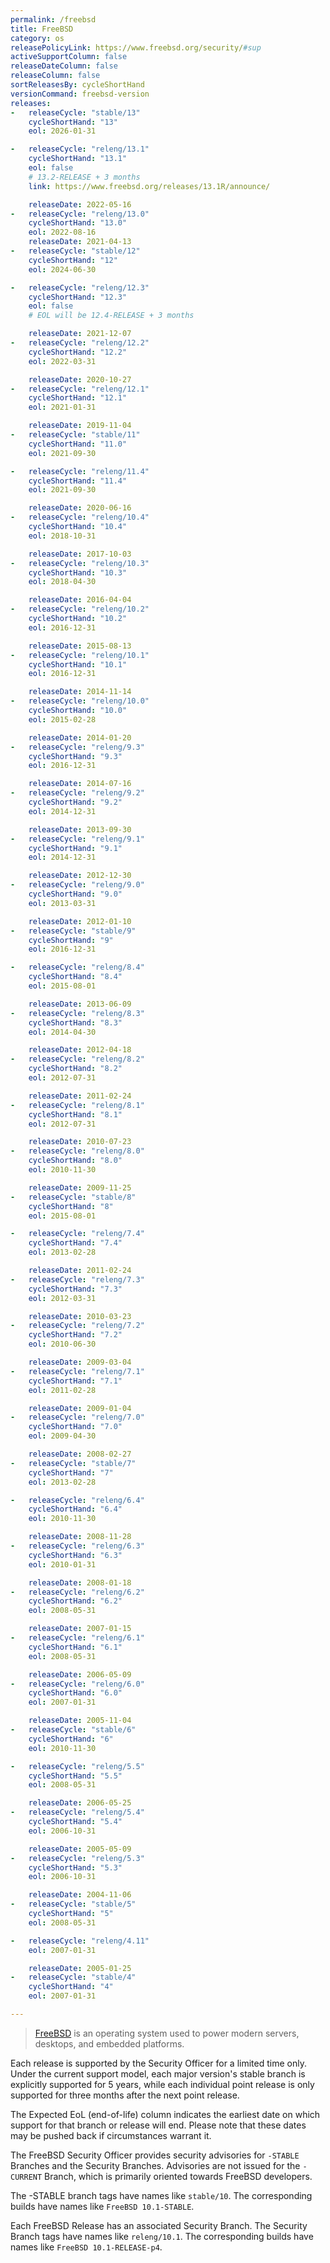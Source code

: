 ```yaml
---
permalink: /freebsd
title: FreeBSD
category: os
releasePolicyLink: https://www.freebsd.org/security/#sup
activeSupportColumn: false
releaseDateColumn: false
releaseColumn: false
sortReleasesBy: cycleShortHand
versionCommand: freebsd-version
releases:
-   releaseCycle: "stable/13"
    cycleShortHand: "13"
    eol: 2026-01-31

-   releaseCycle: "releng/13.1"
    cycleShortHand: "13.1"
    eol: false
    # 13.2-RELEASE + 3 months
    link: https://www.freebsd.org/releases/13.1R/announce/

    releaseDate: 2022-05-16
-   releaseCycle: "releng/13.0"
    cycleShortHand: "13.0"
    eol: 2022-08-16
    releaseDate: 2021-04-13
-   releaseCycle: "stable/12"
    cycleShortHand: "12"
    eol: 2024-06-30

-   releaseCycle: "releng/12.3"
    cycleShortHand: "12.3"
    eol: false
    # EOL will be 12.4-RELEASE + 3 months

    releaseDate: 2021-12-07
-   releaseCycle: "releng/12.2"
    cycleShortHand: "12.2"
    eol: 2022-03-31

    releaseDate: 2020-10-27
-   releaseCycle: "releng/12.1"
    cycleShortHand: "12.1"
    eol: 2021-01-31

    releaseDate: 2019-11-04
-   releaseCycle: "stable/11"
    cycleShortHand: "11.0"
    eol: 2021-09-30

-   releaseCycle: "releng/11.4"
    cycleShortHand: "11.4"
    eol: 2021-09-30

    releaseDate: 2020-06-16
-   releaseCycle: "releng/10.4"
    cycleShortHand: "10.4"
    eol: 2018-10-31

    releaseDate: 2017-10-03
-   releaseCycle: "releng/10.3"
    cycleShortHand: "10.3"
    eol: 2018-04-30

    releaseDate: 2016-04-04
-   releaseCycle: "releng/10.2"
    cycleShortHand: "10.2"
    eol: 2016-12-31

    releaseDate: 2015-08-13
-   releaseCycle: "releng/10.1"
    cycleShortHand: "10.1"
    eol: 2016-12-31

    releaseDate: 2014-11-14
-   releaseCycle: "releng/10.0"
    cycleShortHand: "10.0"
    eol: 2015-02-28

    releaseDate: 2014-01-20
-   releaseCycle: "releng/9.3"
    cycleShortHand: "9.3"
    eol: 2016-12-31

    releaseDate: 2014-07-16
-   releaseCycle: "releng/9.2"
    cycleShortHand: "9.2"
    eol: 2014-12-31

    releaseDate: 2013-09-30
-   releaseCycle: "releng/9.1"
    cycleShortHand: "9.1"
    eol: 2014-12-31

    releaseDate: 2012-12-30
-   releaseCycle: "releng/9.0"
    cycleShortHand: "9.0"
    eol: 2013-03-31

    releaseDate: 2012-01-10
-   releaseCycle: "stable/9"
    cycleShortHand: "9"
    eol: 2016-12-31

-   releaseCycle: "releng/8.4"
    cycleShortHand: "8.4"
    eol: 2015-08-01

    releaseDate: 2013-06-09
-   releaseCycle: "releng/8.3"
    cycleShortHand: "8.3"
    eol: 2014-04-30

    releaseDate: 2012-04-18
-   releaseCycle: "releng/8.2"
    cycleShortHand: "8.2"
    eol: 2012-07-31

    releaseDate: 2011-02-24
-   releaseCycle: "releng/8.1"
    cycleShortHand: "8.1"
    eol: 2012-07-31

    releaseDate: 2010-07-23
-   releaseCycle: "releng/8.0"
    cycleShortHand: "8.0"
    eol: 2010-11-30

    releaseDate: 2009-11-25
-   releaseCycle: "stable/8"
    cycleShortHand: "8"
    eol: 2015-08-01

-   releaseCycle: "releng/7.4"
    cycleShortHand: "7.4"
    eol: 2013-02-28

    releaseDate: 2011-02-24
-   releaseCycle: "releng/7.3"
    cycleShortHand: "7.3"
    eol: 2012-03-31

    releaseDate: 2010-03-23
-   releaseCycle: "releng/7.2"
    cycleShortHand: "7.2"
    eol: 2010-06-30

    releaseDate: 2009-03-04
-   releaseCycle: "releng/7.1"
    cycleShortHand: "7.1"
    eol: 2011-02-28

    releaseDate: 2009-01-04
-   releaseCycle: "releng/7.0"
    cycleShortHand: "7.0"
    eol: 2009-04-30

    releaseDate: 2008-02-27
-   releaseCycle: "stable/7"
    cycleShortHand: "7"
    eol: 2013-02-28

-   releaseCycle: "releng/6.4"
    cycleShortHand: "6.4"
    eol: 2010-11-30

    releaseDate: 2008-11-28
-   releaseCycle: "releng/6.3"
    cycleShortHand: "6.3"
    eol: 2010-01-31

    releaseDate: 2008-01-18
-   releaseCycle: "releng/6.2"
    cycleShortHand: "6.2"
    eol: 2008-05-31

    releaseDate: 2007-01-15
-   releaseCycle: "releng/6.1"
    cycleShortHand: "6.1"
    eol: 2008-05-31

    releaseDate: 2006-05-09
-   releaseCycle: "releng/6.0"
    cycleShortHand: "6.0"
    eol: 2007-01-31

    releaseDate: 2005-11-04
-   releaseCycle: "stable/6"
    cycleShortHand: "6"
    eol: 2010-11-30

-   releaseCycle: "releng/5.5"
    cycleShortHand: "5.5"
    eol: 2008-05-31

    releaseDate: 2006-05-25
-   releaseCycle: "releng/5.4"
    cycleShortHand: "5.4"
    eol: 2006-10-31

    releaseDate: 2005-05-09
-   releaseCycle: "releng/5.3"
    cycleShortHand: "5.3"
    eol: 2006-10-31

    releaseDate: 2004-11-06
-   releaseCycle: "stable/5"
    cycleShortHand: "5"
    eol: 2008-05-31

-   releaseCycle: "releng/4.11"
    eol: 2007-01-31

    releaseDate: 2005-01-25
-   releaseCycle: "stable/4"
    cycleShortHand: "4"
    eol: 2007-01-31

---
```


> [FreeBSD](https://www.freebsd.org) is an operating system used to power modern servers, desktops, and embedded platforms.

Each release is supported by the Security Officer for a limited time only. Under the current support model, each major version's stable branch is explicitly supported for 5 years, while each individual point release is only supported for three months after the next point release.

The Expected EoL (end-of-life) column indicates the earliest date on which support for that branch or release will end. Please note that these dates may be pushed back if circumstances warrant it.

The FreeBSD Security Officer provides security advisories for `-STABLE` Branches and the Security Branches. Advisories are not issued for the `-CURRENT` Branch, which is primarily oriented towards FreeBSD developers.

The -STABLE branch tags have names like `stable/10`. The corresponding builds have names like `FreeBSD 10.1-STABLE`.

Each FreeBSD Release has an associated Security Branch. The Security Branch tags have names like `releng/10.1`. The corresponding builds have names like `FreeBSD 10.1-RELEASE-p4`.
